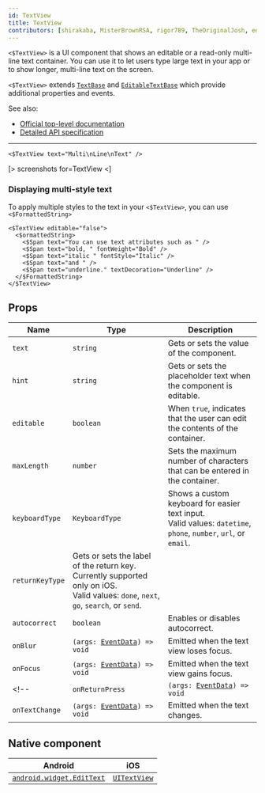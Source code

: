 ```yaml
---
id: TextView
title: TextView
contributors: [shirakaba, MisterBrownRSA, rigor789, TheOriginalJosh, eddyverbruggen, ikoevska]
---
```


`<$TextView>` is a UI component that shows an editable or a read-only multi-line text container. You can use it to let users type large text in your app or to show longer, multi-line text on the screen.

`<$TextView>` extends [`TextBase`](https://docs.nativescript.org/api-reference/classes/_ui_text_base_.textbase) and [`EditableTextBase`](https://docs.nativescript.org/api-reference/classes/_ui_editor_text_base_.editabletextbase) which provide additional properties and events.

See also:

* [Official top-level documentation](https://docs.nativescript.org/ui/components/text-view)
* [Detailed API specification](https://docs.nativescript.org/api-reference/classes/_ui_text_view_.textview)

---

```tsx
<$TextView text="Multi\nLine\nText" />
```

[> screenshots for=TextView <]

### Displaying multi-style text

To apply multiple styles to the text in your `<$TextView>`, you can use `<$FormattedString>`

<!-- TODO: check whether strings (rather than enums) are accepted for each of the attributes in <$Span> in TypeScript -->

```tsx
<$TextView editable="false">
  <$ormattedString>
    <$Span text="You can use text attributes such as " />
    <$Span text="bold, " fontWeight="Bold" />
    <$Span text="italic " fontStyle="Italic" />
    <$Span text="and " />
    <$Span text="underline." textDecoration="Underline" />
  </$FormattedString>
</$TextView>
```

## Props

| Name | Type | Description |
|------|------|-------------|
| `text` | `string` | Gets or sets the value of the component.
| `hint` | `string` | Gets or sets the placeholder text when the component is editable.
| `editable` | `boolean` | When `true`, indicates that the user can edit the contents of the container.
| `maxLength` | `number` | Sets the maximum number of characters that can be entered in the container.
| `keyboardType` | `KeyboardType` | Shows a custom keyboard for easier text input.<br/>Valid values: `datetime`, `phone`, `number`, `url`, or `email`.
| `returnKeyType` | Gets or sets the label of the return key. Currently supported only on iOS.<br/>Valid values: `done`, `next`, `go`, `search`, or `send`.
| `autocorrect` | `boolean` | Enables or disables autocorrect.
| `onBlur` | `(args: `[`EventData`](https://docs.nativescript.org/api-reference/interfaces/__nativescript_core_.eventdata)`) => void` | Emitted when the text view loses focus.
| `onFocus` | `(args: `[`EventData`](https://docs.nativescript.org/api-reference/interfaces/__nativescript_core_.eventdata)`) => void` | Emitted when the text view gains focus.
<!-- | `onReturnPress` | `(args: `[`EventData`](https://docs.nativescript.org/api-reference/interfaces/__nativescript_core_.eventdata)`) => void` | Emitted when the return key is pressed. -->
| `onTextChange` | `(args: `[`EventData`](https://docs.nativescript.org/api-reference/interfaces/__nativescript_core_.eventdata)`) => void` | Emitted when the text changes.

## Native component

| Android | iOS |
|---------|-----|
| [`android.widget.EditText`](https://developer.android.com/reference/android/widget/EditText.html) | [`UITextView`](https://developer.apple.com/documentation/uikit/uitextview)
